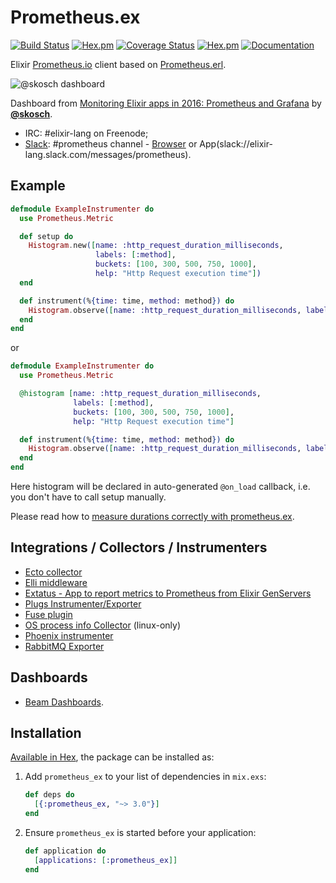# Prometheus.ex
[![Build Status](https://travis-ci.org/deadtrickster/prometheus.ex.svg?branch=master)](https://travis-ci.org/deadtrickster/prometheus.ex)
[![Hex.pm](https://img.shields.io/hexpm/dt/prometheus_ex.svg?maxAge=2592000)](https://hex.pm/packages/prometheus_ex)
[![Coverage Status](https://coveralls.io/repos/github/deadtrickster/prometheus.ex/badge.svg?branch=master)](https://coveralls.io/github/deadtrickster/prometheus.ex?branch=master)
[![Hex.pm](https://img.shields.io/hexpm/v/prometheus_ex.svg?maxAge=2592000)](https://hex.pm/packages/prometheus_ex)
[![Documentation](https://img.shields.io/badge/documentation-on%20hexdocs-green.svg)](https://hexdocs.pm/prometheus_ex/)

Elixir [Prometheus.io](https://prometheus.io) client based on [Prometheus.erl](https://github.com/deadtrickster/prometheus.erl).

![@skosch dashboard](http://aldusleaf.org/content/images/2016/09/grafana.jpg)

Dashboard from [Monitoring Elixir apps in 2016: Prometheus and Grafana](http://aldusleaf.org/monitoring-elixir-apps-in-2016-prometheus-and-grafana/) by [**@skosch**](https://github.com/skosch).

 - IRC: #elixir-lang on Freenode;
 - [Slack](https://elixir-slackin.herokuapp.com/): #prometheus channel - [Browser](https://elixir-lang.slack.com/messages/prometheus) or App(slack://elixir-lang.slack.com/messages/prometheus).

## Example

```elixir
defmodule ExampleInstrumenter do
  use Prometheus.Metric

  def setup do    
    Histogram.new([name: :http_request_duration_milliseconds,
                   labels: [:method],
                   buckets: [100, 300, 500, 750, 1000],
                   help: "Http Request execution time"])
  end

  def instrument(%{time: time, method: method}) do
    Histogram.observe([name: :http_request_duration_milliseconds, labels: [method]], time)
  end
end
```

or

```elixir
defmodule ExampleInstrumenter do
  use Prometheus.Metric

  @histogram [name: :http_request_duration_milliseconds,
              labels: [:method],
              buckets: [100, 300, 500, 750, 1000],
              help: "Http Request execution time"]

  def instrument(%{time: time, method: method}) do
    Histogram.observe([name: :http_request_duration_milliseconds, labels: [method]], time)
  end
end
```

Here histogram will be declared in auto-generated `@on_load` callback, i.e.
you don't have to call setup manually.

Please read how to [measure durations correctly with prometheus.ex](https://hexdocs.pm/prometheus_ex/time.html#content).

## Integrations / Collectors / Instrumenters
 - [Ecto collector](https://github.com/deadtrickster/prometheus-ecto)
 - [Elli middleware](https://github.com/elli-lib/elli_prometheus)
 - [Extatus - App to report metrics to Prometheus from Elixir GenServers](https://github.com/gmtprime/extatus)
 - [Plugs Instrumenter/Exporter](https://github.com/deadtrickster/prometheus-plugs)
 - [Fuse plugin](https://github.com/jlouis/fuse#fuse_stats_prometheus)
 - [OS process info Collector](https://hex.pm/packages/prometheus_process_collector) (linux-only)
 - [Phoenix instrumenter](https://github.com/deadtrickster/prometheus-phoenix)
 - [RabbitMQ Exporter](https://github.com/deadtrickster/prometheus_rabbitmq_exporter)

## Dashboards

- [Beam Dashboards](https://github.com/deadtrickster/beam-dashboards).

## Installation

[Available in Hex](https://hex.pm/packages/prometheus_ex), the package can be installed as:

1. Add `prometheus_ex` to your list of dependencies in `mix.exs`:

    ```elixir
    def deps do
      [{:prometheus_ex, "~> 3.0"}]
    end
    ```

2. Ensure `prometheus_ex` is started before your application:

    ```elixir
    def application do
      [applications: [:prometheus_ex]]
    end
    ```
